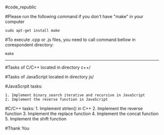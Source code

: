 #code_republic

#Please run the following command if you don't have "make" in your computer

	sudo apt-get install make

#To execute .cpp or .js files, you need to call command bellow in corespondent directory:

	make

*****************************************************************************

#Tasks of C/C++ located in directory c++/

#Tasks of JavaScript located in directory js/

#JavaScrpit tasks:

	1. Implement binary_search iterative and recursive in JavaScript
	2. Implement the reverse function in JavaScript

#C/C++ tasks:
	1. Implement strlen() in C++
	2. Implement the reverse function
	3. Implement the replace function
	4. Implement the concat  function
	5. Implement the shift   function


#Thank You


